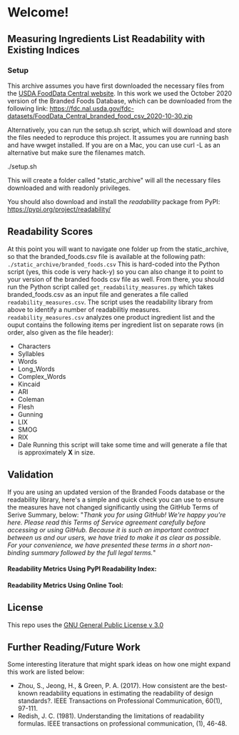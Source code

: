 # Welcome! 

## Measuring Ingredients List Readability with Existing Indices


### Setup
This archive assumes you have first downloaded the necessary files from the [USDA FoodData Central website](https://fdc.nal.usda.gov/download-datasets.html).
In this work we used the October 2020 version of the Branded Foods Database, which can be downloaded from the following link:
https://fdc.nal.usda.gov/fdc-datasets/FoodData_Central_branded_food_csv_2020-10-30.zip

Alternatively, you can run the setup.sh script, which will download and store the files needed to reproduce this project. It assumes you are running bash and have wwget installed. If you are on a Mac, you can use curl -L as an alternative but make sure the filenames match.

./setup.sh

This will create a folder called "static_archive" will all the necessary files downloaded and with readonly privileges.

You should also download and install the *readability* package from PyPI: https://pypi.org/project/readability/


## Readability Scores

At this point you will want to navigate one folder up from the static_archive, so that the branded_foods.csv file is available at the following path:
`./static_archive/branded_foods.csv`
This is hard-coded into the Python script (yes, this code is very hack-y) so you can also change it to point to your version of the branded foods csv file as well. From there, you should run the Python script called `get_readability_measures.py` which takes branded_foods.csv as an input file and generates a file called `readability_measures.csv`. The script uses the readability library from above to identify a number of readabilitiy measures. `readability_measures.csv` analyzes one product ingredient list and the ouput contains the following items per ingredient list on separate rows (in order, also given as the file header):
- Characters	
- Syllables	
- Words	
- Long_Words	
- Complex_Words	
- Kincaid	
- ARI	
- Coleman	
- Flesh	
- Gunning	
- LIX	
- SMOG	
- RIX	
- Dale
Running this script will take some time and will generate a file that is approximately **X** in size.

## Validation
If you are using an updated version of the Branded Foods database or the readability library, here's a simple and quick check you can use to ensure the measures have not changed significantly using the GitHub Terms of Serive Summary, below:
"*Thank you for using GitHub! We're happy you're here. Please read this Terms of Service agreement carefully before accessing or using GitHub. Because it is such an important contract between us and our users, we have tried to make it as clear as possible. For your convenience, we have presented these terms in a short non-binding summary followed by the full legal terms.*"

#### Readability Metrics Using PyPI Readability Index:

#### Readability Metrics Using Online Tool:


## License
This repo uses the [GNU General Public License v 3.0](https://github.com/kmcooper/il_readability_existing_measures/blob/main/LICENSE)

## Further Reading/Future Work
Some interesting literature that might spark ideas on how one might expand this work are listed below:
- Zhou, S., Jeong, H., & Green, P. A. (2017). How consistent are the best-known readability equations in estimating the readability of design standards?. IEEE Transactions on Professional Communication, 60(1), 97-111.
- Redish, J. C. (1981). Understanding the limitations of readability formulas. IEEE transactions on professional communication, (1), 46-48.
